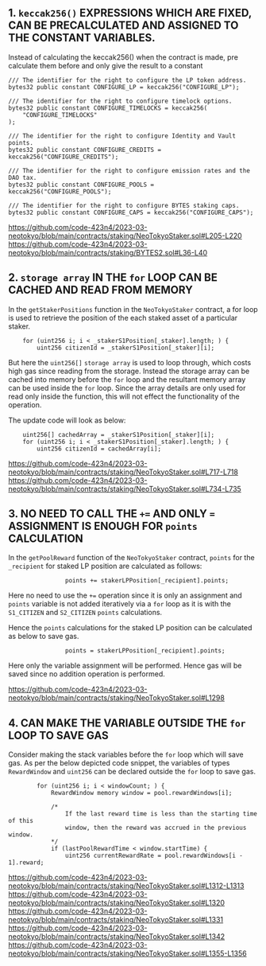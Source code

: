 ## 1. `keccak256()` EXPRESSIONS WHICH ARE FIXED, CAN BE PRECALCULATED AND ASSIGNED TO THE CONSTANT VARIABLES.

Instead of calculating the keccak256() when the contract is made, pre calculate them before and only give the result to a constant

	/// The identifier for the right to configure the LP token address.
	bytes32 public constant CONFIGURE_LP = keccak256("CONFIGURE_LP");

	/// The identifier for the right to configure timelock options.
	bytes32 public constant CONFIGURE_TIMELOCKS = keccak256(
		"CONFIGURE_TIMELOCKS"
	);

	/// The identifier for the right to configure Identity and Vault points.
	bytes32 public constant CONFIGURE_CREDITS = keccak256("CONFIGURE_CREDITS");

	/// The identifier for the right to configure emission rates and the DAO tax.
	bytes32 public constant CONFIGURE_POOLS = keccak256("CONFIGURE_POOLS");

	/// The identifier for the right to configure BYTES staking caps.
	bytes32 public constant CONFIGURE_CAPS = keccak256("CONFIGURE_CAPS"); 

https://github.com/code-423n4/2023-03-neotokyo/blob/main/contracts/staking/NeoTokyoStaker.sol#L205-L220
https://github.com/code-423n4/2023-03-neotokyo/blob/main/contracts/staking/BYTES2.sol#L36-L40

## 2. `storage array` IN THE `for` LOOP CAN BE CACHED AND READ FROM MEMORY

In the `getStakerPositions` function in the `NeoTokyoStaker` contract, a for loop is used to retrieve the position of the each staked asset of a particular staker.

		for (uint256 i; i < _stakerS1Position[_staker].length; ) {
			uint256 citizenId = _stakerS1Position[_staker][i];

But here the `uint256[]` `storage array` is used to loop through, which costs high gas since reading from the storage. Instead the storage array can be cached into memory before the `for` loop and the resultant memory array can be used inside the `for` loop.
Since the array details are only used for read only inside the function, this will not effect the functionality of the operation.

The update code will look as below:

		uint256[] cachedArray = _stakerS1Position[_staker][i];	
		for (uint256 i; i < _stakerS1Position[_staker].length; ) {
			uint256 citizenId = cachedArray[i];	
			
https://github.com/code-423n4/2023-03-neotokyo/blob/main/contracts/staking/NeoTokyoStaker.sol#L717-L718
https://github.com/code-423n4/2023-03-neotokyo/blob/main/contracts/staking/NeoTokyoStaker.sol#L734-L735

## 3. NO NEED TO CALL THE `+=` AND ONLY `=` ASSIGNMENT IS ENOUGH FOR `points` CALCULATION

In the `getPoolReward` function of the `NeoTokyoStaker` contract, `points` for the `_recipient` for staked LP position are calculated as follows:

					points += stakerLPPosition[_recipient].points;
					
Here no need to use the `+=` operation since it is only an assignment and `points` variable is not added iteratively via a `for` loop as it is with the `S1_CITIZEN` and `S2_CITIZEN` `points` calculations.

Hence the `points` calculations for the staked LP position can be calculated as below to save gas.

					points = stakerLPPosition[_recipient].points;
					
Here only the variable assignment will be performed. Hence gas will be saved since no addition operation is performed.

https://github.com/code-423n4/2023-03-neotokyo/blob/main/contracts/staking/NeoTokyoStaker.sol#L1298 

## 4. CAN MAKE THE VARIABLE OUTSIDE THE `for` LOOP TO SAVE GAS

Consider making the stack variables before the `for` loop which will save gas. As per the below depicted code snippet, the variables of types `RewardWindow` and `uint256` can be declared outside the `for` loop to save gas.

			for (uint256 i; i < windowCount; ) {
				RewardWindow memory window = pool.rewardWindows[i];

				/*
					If the last reward time is less than the starting time of this 
					window, then the reward was accrued in the previous window.
				*/
				if (lastPoolRewardTime < window.startTime) {
					uint256 currentRewardRate = pool.rewardWindows[i - 1].reward; 
				
https://github.com/code-423n4/2023-03-neotokyo/blob/main/contracts/staking/NeoTokyoStaker.sol#L1312-L1313
https://github.com/code-423n4/2023-03-neotokyo/blob/main/contracts/staking/NeoTokyoStaker.sol#L1320
https://github.com/code-423n4/2023-03-neotokyo/blob/main/contracts/staking/NeoTokyoStaker.sol#L1331
https://github.com/code-423n4/2023-03-neotokyo/blob/main/contracts/staking/NeoTokyoStaker.sol#L1342
https://github.com/code-423n4/2023-03-neotokyo/blob/main/contracts/staking/NeoTokyoStaker.sol#L1355-L1356
